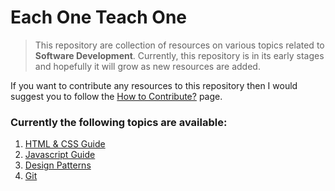 # Each One Teach One
> This repository are collection of resources on various topics related to **Software Development**. Currently, this repository is in its early stages and hopefully it will grow as new resources are added.

If you want to contribute any resources to this repository then I would suggest you to follow the [How to Contribute?](./How-TO-CONTRIBUTE.md) page.

### Currently the following topics are available:
1. [HTML & CSS Guide]()
2. [Javascript Guide]()
3. [Design Patterns]()
4. [Git]()



